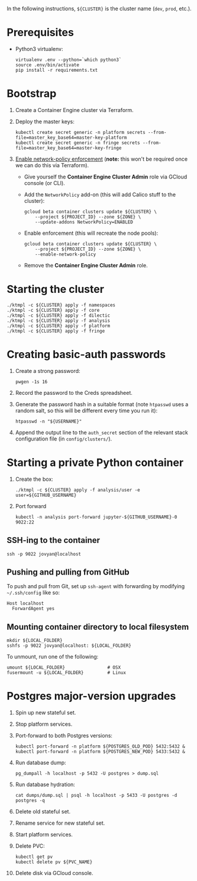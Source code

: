 In the following instructions, `${CLUSTER}` is the cluster name (`dev`, `prod`, etc.).

# Prerequisites

- Python3 virtualenv:

    ```
    virtualenv .env --python=`which python3`
    source .env/bin/activate
    pip install -r requirements.txt
    ```


# Bootstrap

1. Create a Container Engine cluster via Terraform.

2. Deploy the master keys:

    ```
    kubectl create secret generic -n platform secrets --from-file=master_key_base64=master-key-platform
    kubectl create secret generic -n fringe secrets --from-file=master_key_base64=master-key-fringe
    ```

3. [Enable network-policy enforcement][1] (**note:** this won't be required once we can do this via Terraform).

    - Give yourself the **Container Engine Cluster Admin** role via GCloud console (or CLI).

    - Add the `NetworkPolicy` add-on (this will add Calico stuff to the cluster):

        ```
        gcloud beta container clusters update ${CLUSTER} \
            --project ${PROJECT_ID} --zone ${ZONE} \
            --update-addons NetworkPolicy=ENABLED
        ```

    - Enable enforcement (this will recreate the node pools):

        ```
        gcloud beta container clusters update ${CLUSTER} \
            --project ${PROJECT_ID} --zone ${ZONE} \
            --enable-network-policy
        ```

    - Remove the **Container Engine Cluster Admin** role.


[1]: https://cloud.google.com/container-engine/docs/network-policy#enabling_network_policy_enforcement


# Starting the cluster

```
./ktmpl -c ${CLUSTER} apply -f namespaces
./ktmpl -c ${CLUSTER} apply -f core
./ktmpl -c ${CLUSTER} apply -f dilectic
./ktmpl -c ${CLUSTER} apply -f analysis
./ktmpl -c ${CLUSTER} apply -f platform
./ktmpl -c ${CLUSTER} apply -f fringe
```


# Creating basic-auth passwords

1. Create a strong password:

    ```
    pwgen -1s 16
    ```

2. Record the password to the Creds spreadsheet.

3. Generate the password hash in a suitable format (note `htpasswd` uses a random salt, so this will be different every
  time you run it):

    ```
    htpasswd -n "${USERNAME}"
    ```

4. Append the output line to the `auth_secret` section of the relevant stack configuration file (in `config/clusters/`).


# Starting a private Python container

1. Create the box:

    ```
    ./ktmpl -c ${CLUSTER} apply -f analysis/user -e user=${GITHUB_USERNAME}
    ```

2. Port forward

    ```
    kubectl -n analysis port-forward jupyter-${GITHUB_USERNAME}-0 9022:22
    ```


## SSH-ing to the container

```
ssh -p 9022 jovyan@localhost
```


## Pushing and pulling from GitHub

To push and pull from Git, set up `ssh-agent` with forwarding by modifying `~/.ssh/config` like so:

```
Host localhost
  ForwardAgent yes
```


## Mounting container directory to local filesystem

```
mkdir ${LOCAL_FOLDER}
sshfs -p 9022 jovyan@localhost: ${LOCAL_FOLDER}
```

To unmount, run one of the following:

```
umount ${LOCAL_FOLDER}                # OSX
fusermount -u ${LOCAL_FOLDER}         # Linux
```


# Postgres major-version upgrades

1. Spin up new stateful set.
2. Stop platform services.
3. Port-forward to both Postgres versions:

   ```
   kubectl port-forward -n platform ${POSTGRES_OLD_POD} 5432:5432 &
   kubectl port-forward -n platform ${POSTGRES_NEW_POD} 5433:5432 &
   ```

3. Run database dump:

    ```
    pg_dumpall -h localhost -p 5432 -U postgres > dump.sql
    ```

4. Run database hydration:

   ```
   cat dumps/dump.sql | psql -h localhost -p 5433 -U postgres -d postgres -q
   ```

5. Delete old stateful set.
6. Rename service for new stateful set.
7. Start platform services.
8. Delete PVC:

   ```
   kubectl get pv
   kubectl delete pv ${PVC_NAME}
   ```

9. Delete disk via GCloud console.
